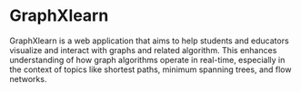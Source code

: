# GraphXlearn
GraphXlearn is a web application that aims to help students and educators visualize and interact with graphs and related algorithm. This enhances understanding of how graph algorithms operate in real-time, especially in the context of topics like shortest paths, minimum spanning trees, and flow networks.
